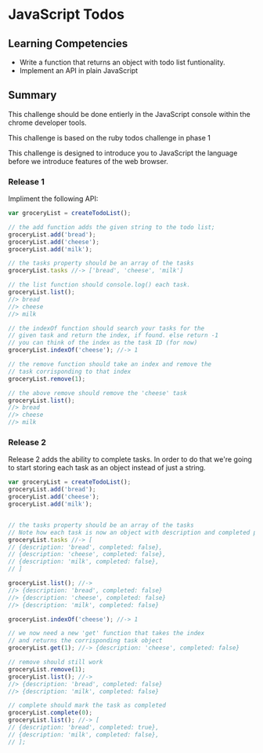 # JavaScript Todos
 
## Learning Competencies 

* Write a function that returns an object with todo list funtionality.
* Implement an API in plain JavaScript

## Summary 

This challenge should be done entierly in the JavaScript console within the chrome developer tools. 

This challenge is based on the ruby todos challenge in phase 1

This challenge is designed to introduce you to JavaScript the language before we introduce features of the web browser.


### Release 1

Impliment the following API:

```js
var groceryList = createTodoList();

// the add function adds the given string to the todo list;
groceryList.add('bread');
groceryList.add('cheese');
groceryList.add('milk');

// the tasks property should be an array of the tasks
groceryList.tasks //-> ['bread', 'cheese', 'milk']

// the list function should console.log() each task.
groceryList.list(); 
//> bread
//> cheese
//> milk

// the indexOf function should search your tasks for the
// given task and return the index, if found. else return -1
// you can think of the index as the task ID (for now)
groceryList.indexOf('cheese'); //-> 1

// the remove function should take an index and remove the
// task corrisponding to that index
groceryList.remove(1);

// the above remove should remove the 'cheese' task
groceryList.list();
//> bread
//> cheese
//> milk

```


### Release 2

Release 2 adds the ability to complete tasks. In order to do that we're going to start storing each task as an object instead of just a string.

```js
var groceryList = createTodoList();
groceryList.add('bread');
groceryList.add('cheese');
groceryList.add('milk');


// the tasks property should be an array of the tasks
// Note how each task is now an object with description and completed properties.
groceryList.tasks //-> [
// {description: 'bread', completed: false},
// {description: 'cheese', completed: false},
// {description: 'milk', completed: false},
// ]

groceryList.list(); //-> 
//> {description: 'bread', completed: false} 
//> {description: 'cheese', completed: false}
//> {description: 'milk', completed: false}

groceryList.indexOf('cheese'); //-> 1

// we now need a new 'get' function that takes the index
// and returns the corrisponding task object
groceryList.get(1); //-> {description: 'cheese', completed: false}

// remove should still work
groceryList.remove(1);
groceryList.list(); //->
//> {description: 'bread', completed: false}
//> {description: 'milk', completed: false}

// complete should mark the task as completed
groceryList.complete(0);
groceryList.list(); //-> [
// {description: 'bread', completed: true}, 
// {description: 'milk', completed: false}, 
// ];
```
